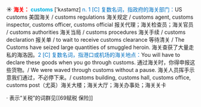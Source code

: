 ☀ <font color="red">**海关：**</font>
<font color="sky blue">**customs**</font> ['kʌstəmz] 
<font color="#0070c0">n. 1 [C] 复数名词，指政府的海关部门：</font>US customs 美国海关 / customs regulations 海关规定 / customs agent, customs inspector, customs officer, customs official 报关代理；海关检查员；海关官员 / customs authorities 海关当局 / customs procedures 海关手续 / customs declaration 报关单 / to wait to receive customs clearance 等待清关 / The Customs have seized large quantities of smuggled heroin. 海关查获了大量走私的海洛因。<font color="#0070c0">2 [C] 复数名词，指港口或机场的海关地点：</font>You will have to declare these goods when you go through customs. 通过海关时，你得申报这些货物。/ We were waved through customs without a pause. 海关人员挥手示意我们通过，不必停下来。/ customs building, customs hall, customs office, customs post（尤英）海关大楼；海关大厅；海关办事处；海关关卡

· 表示“关税”的词群见[[69赋税 保险]]
